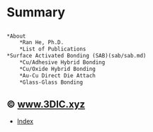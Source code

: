# Summary

## 

```markdown
*About
    *Ran He, Ph.D.
    *List of Publications
*Surface Activated Bonding (SAB)(sab/sab.md)
    *Cu/Adhesive Hybrid Bonding
    *Cu/Oxide Hybrid Bonding
    *Au-Cu Direct Die Attach
    *Glass-Glass Bonding
```

## © www.3DIC.xyz

* [Index](tags.md)



